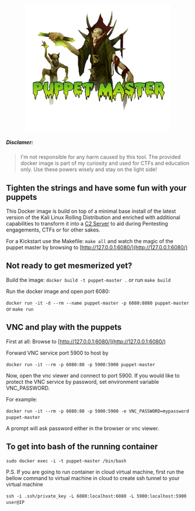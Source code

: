
<p align="center">
<img width=400 src="/docs/puppet-master.png">
</p>

##### Disclamer:
> I'm not responsible for any harm caused by this tool. The provided docker image is part of my curiosity and used for CTFs and education only. Use these powers wisely and stay on the light side!


## Tighten the strings and have some fun with your puppets

This Docker image is build on top of a minimal base install of the latest version of the Kali Linux Rolling Distribution and enriched with additional capabilities to transform it into a [C2 Server](https://www.paloaltonetworks.com/cyberpedia/command-and-control-explained) to aid during Pentesting engagements, CTFs or for other sakes.

For a Kickstart use the Makefile: `make all` and watch the magic of the puppet master by browsing to [http://127.0.0.1:6080/](http://127.0.0.1:6080/)

## Not ready to get mesmerized yet?

Build the image: `docker build -t puppet-master .` or run `make build`


Run the docker image and open port 6080:

`docker run -it -d --rm --name puppet-master -p 6080:8080 puppet-master` or `make run`

## VNC and play with the puppets

First at all: Browse to [http://127.0.0.1:6080/](http://127.0.0.1:6080/)

Forward VNC service port 5900 to host by

`docker run -it --rm -p 6080:80 -p 5900:5900 puppet-master`

Now, open the vnc viewer and connect to port 5900. If you would like to protect the VNC service by password, set environment variable VNC_PASSWORD.

For example:

`docker run -it --rm -p 6080:80 -p 5900:5900 -e VNC_PASSWORD=mypassword puppet-master`

A prompt will ask password either in the browser or vnc viewer.

## To get into bash of the running container

`sudo docker exec -i -t puppet-master /bin/bash`

P.S. If you are going to run container in cloud virtual machine, first run the bellow command to virtual machine in cloud to create ssh tunnel to your virtual machine

`ssh -i .ssh/private_key -L 6080:localhost:6080 -L 5900:localhost:5900 user@IP`
